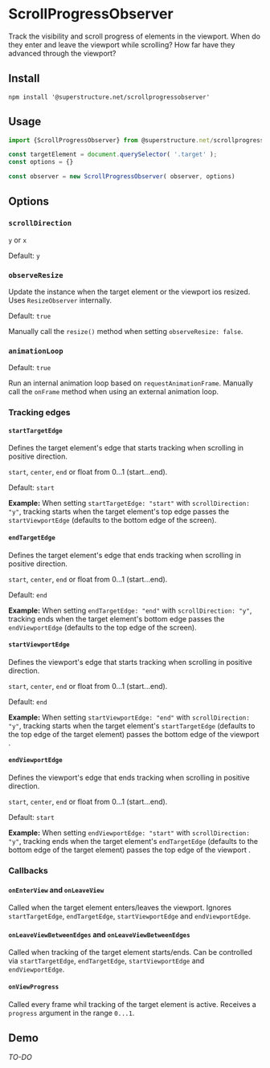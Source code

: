 # ScrollProgressObserver

Track the visibility and scroll progress of elements in the viewport.
When do they enter and leave the viewport while scrolling? How far have they advanced through the viewport?

## Install

`npm install '@superstructure.net/scrollprogressobserver'`

## Usage

```js
import {ScrollProgressObserver} from @superstructure.net/scrollprogressobserver';

const targetElement = document.querySelector( '.target' );
const options = {}

const observer = new ScrollProgressObserver( observer, options)

```

## Options

### `scrollDirection`

`y` or `x`

Default: `y`

### `observeResize`

Update the instance when the target element or the viewport ios resized. Uses `ResizeObserver` internally.

Default: `true`

Manually call the `resize()` method when setting `observeResize: false`.

### `animationLoop`

Default: `true`

Run an internal animation loop based on `requestAnimationFrame`.
Manually call the `onFrame` method when using an external animation loop.

### Tracking edges

#### `startTargetEdge`

Defines the target element's edge that starts tracking when scrolling in positive direction.

`start`, `center`, `end` or float from 0...1 (start...end).

Default: `start`

**Example:** When setting `startTargetEdge: "start"` with `scrollDirection: "y"`, tracking starts when the target element's top edge passes the `startViewportEdge` (defaults to the bottom edge of the screen).

#### `endTargetEdge`

Defines the target element's edge that ends tracking when scrolling in positive direction.

`start`, `center`, `end` or float from 0...1 (start...end).

Default: `end`

**Example:** When setting `endTargetEdge: "end"` with `scrollDirection: "y"`, tracking ends when the target element's bottom edge passes the `endViewportEdge` (defaults to the top edge of the screen).

#### `startViewportEdge`

Defines the viewport's edge that starts tracking when scrolling in positive direction.

`start`, `center`, `end` or float from 0...1 (start...end).

Default: `end`

**Example:** When setting `startViewportEdge: "end"` with `scrollDirection: "y"`, tracking starts when the target element's `startTargetEdge` (defaults to the top edge of the target element) passes the bottom edge of the viewport .

#### `endViewportEdge`

Defines the viewport's edge that ends tracking when scrolling in positive direction.

`start`, `center`, `end` or float from 0...1 (start...end).

Default: `start`

**Example:** When setting `endViewportEdge: "start"` with `scrollDirection: "y"`, tracking ends when the target element's `endTargetEdge` (defaults to the bottom edge of the target element) passes the top edge of the viewport .

### Callbacks

#### `onEnterView` and `onLeaveView`

Called when the target element enters/leaves the viewport. Ignores `startTargetEdge`, `endTargetEdge`, `startViewportEdge` and `endViewportEdge`.

#### `onLeaveViewBetweenEdges` and `onLeaveViewBetweenEdges`

Called when tracking of the target element starts/ends. Can be controlled via `startTargetEdge`, `endTargetEdge`, `startViewportEdge` and `endViewportEdge`.

#### `onViewProgress`

Called every frame whil tracking of the target element is active. Receives a `progress` argument in the range `0...1`.

## Demo

_TO-DO_
